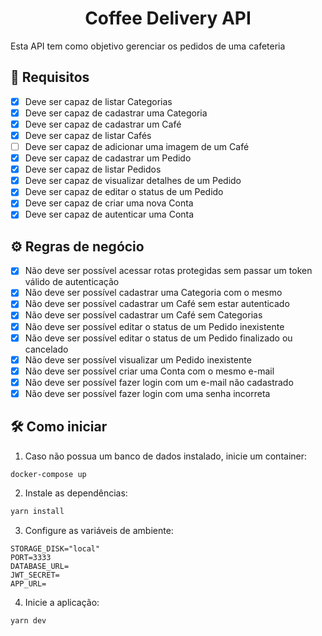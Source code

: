 <div align="center">
  <h1>Coffee Delivery API</h1>
</div>

Esta API tem como objetivo gerenciar os pedidos de uma cafeteria

## 👀 Requisitos

- [x] Deve ser capaz de listar Categorias
- [x] Deve ser capaz de cadastrar uma Categoria
- [x] Deve ser capaz de cadastrar um Café
- [x] Deve ser capaz de listar Cafés
- [ ] Deve ser capaz de adicionar uma imagem de um Café
- [x] Deve ser capaz de cadastrar um Pedido
- [x] Deve ser capaz de listar Pedidos
- [x] Deve ser capaz de visualizar detalhes de um Pedido
- [x] Deve ser capaz de editar o status de um Pedido
- [x] Deve ser capaz de criar uma nova Conta
- [x] Deve ser capaz de autenticar uma Conta

## ⚙ Regras de negócio

- [x] Não deve ser possível acessar rotas protegidas sem passar um token válido de autenticação
- [x] Não deve ser possível cadastrar uma Categoria com o mesmo
- [x] Não deve ser possível cadastrar um Café sem estar autenticado
- [x] Não deve ser possível cadastrar um Café sem Categorias
- [x] Não deve ser possível editar o status de um Pedido inexistente
- [x] Não deve ser possível editar o status de um Pedido finalizado ou cancelado
- [x] Não deve ser possível visualizar um Pedido inexistente
- [x] Não deve ser possível criar uma Conta com o mesmo e-mail
- [x] Não deve ser possível fazer login com um e-mail não cadastrado
- [x] Não deve ser possível fazer login com uma senha incorreta

## 🛠 Como iniciar

1. Caso não possua um banco de dados instalado, inicie um container:

```
docker-compose up
```

2. Instale as dependências:

```sh
yarn install
```

3. Configure as variáveis de ambiente:

```env
STORAGE_DISK="local"
PORT=3333
DATABASE_URL=
JWT_SECRET=
APP_URL=
```

4. Inicie a aplicação:

```
yarn dev
```
